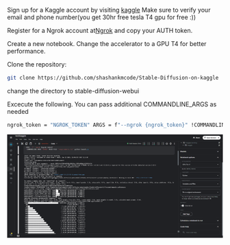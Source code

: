 Sign up for a Kaggle account by visiting [kaggle](https://www.kaggle.com/) Make sure to verify your email and phone number(you get 30hr free tesla T4 gpu for free :))

Register for a Ngrok account at[Ngrok](https://ngrok.com/) and copy your AUTH token.

Create a new notebook.
Change the accelerator to a GPU T4 for better performance.

Clone the repository:

```bash
git clone https://github.com/shashankmcode/Stable-Diffusion-on-kaggle
```
change the directory to stable-diffusion-webui

Excecute the following. You can pass additional COMMANDLINE_ARGS as needed
```bash
ngrok_token = "NGROK_TOKEN" ARGS = f"--ngrok {ngrok_token}" !COMMANDLINE_ARGS="$ARGS" REQS_FILE="requirements.txt" python launch.py
```


![](https://github.com/shashankmcode/Stable-Diffusion-on-kaggle/raw/main/stable-diffusion-webui/Screenshot%202023-10-27%20104647.png)
